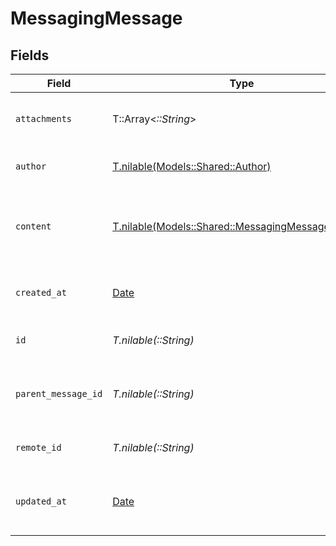 # MessagingMessage


## Fields

| Field                                                                                                | Type                                                                                                 | Required                                                                                             | Description                                                                                          | Example                                                                                              |
| ---------------------------------------------------------------------------------------------------- | ---------------------------------------------------------------------------------------------------- | ---------------------------------------------------------------------------------------------------- | ---------------------------------------------------------------------------------------------------- | ---------------------------------------------------------------------------------------------------- |
| `attachments`                                                                                        | T::Array<*::String*>                                                                                 | :heavy_minus_sign:                                                                                   | List of attachments in the message                                                                   |                                                                                                      |
| `author`                                                                                             | [T.nilable(Models::Shared::Author)](../../models/shared/author.md)                                   | :heavy_minus_sign:                                                                                   | Author of the message                                                                                |                                                                                                      |
| `content`                                                                                            | [T.nilable(Models::Shared::MessagingMessageContent)](../../models/shared/messagingmessagecontent.md) | :heavy_minus_sign:                                                                                   | Content of the message                                                                               | {<br/>"html": "\u003cp\u003eHello world\u003c/p\u003e",<br/>"plain": "Hello world"<br/>}             |
| `created_at`                                                                                         | [Date](https://ruby-doc.org/stdlib-2.6.1/libdoc/date/rdoc/Date.html)                                 | :heavy_minus_sign:                                                                                   | Timestamp when the message was created                                                               | 2024-03-20T10:00:00Z                                                                                 |
| `id`                                                                                                 | *T.nilable(::String)*                                                                                | :heavy_minus_sign:                                                                                   | Unique identifier                                                                                    | 8187e5da-dc77-475e-9949-af0f1fa4e4e3                                                                 |
| `parent_message_id`                                                                                  | *T.nilable(::String)*                                                                                | :heavy_minus_sign:                                                                                   | ID of the parent message if this is a reply                                                          | 8187e5da-dc77-475e-9949-af0f1fa4e4e3                                                                 |
| `remote_id`                                                                                          | *T.nilable(::String)*                                                                                | :heavy_minus_sign:                                                                                   | Provider's unique identifier                                                                         | 8187e5da-dc77-475e-9949-af0f1fa4e4e3                                                                 |
| `updated_at`                                                                                         | [Date](https://ruby-doc.org/stdlib-2.6.1/libdoc/date/rdoc/Date.html)                                 | :heavy_minus_sign:                                                                                   | Timestamp when the message was last updated                                                          | 2024-03-20T10:00:00Z                                                                                 |